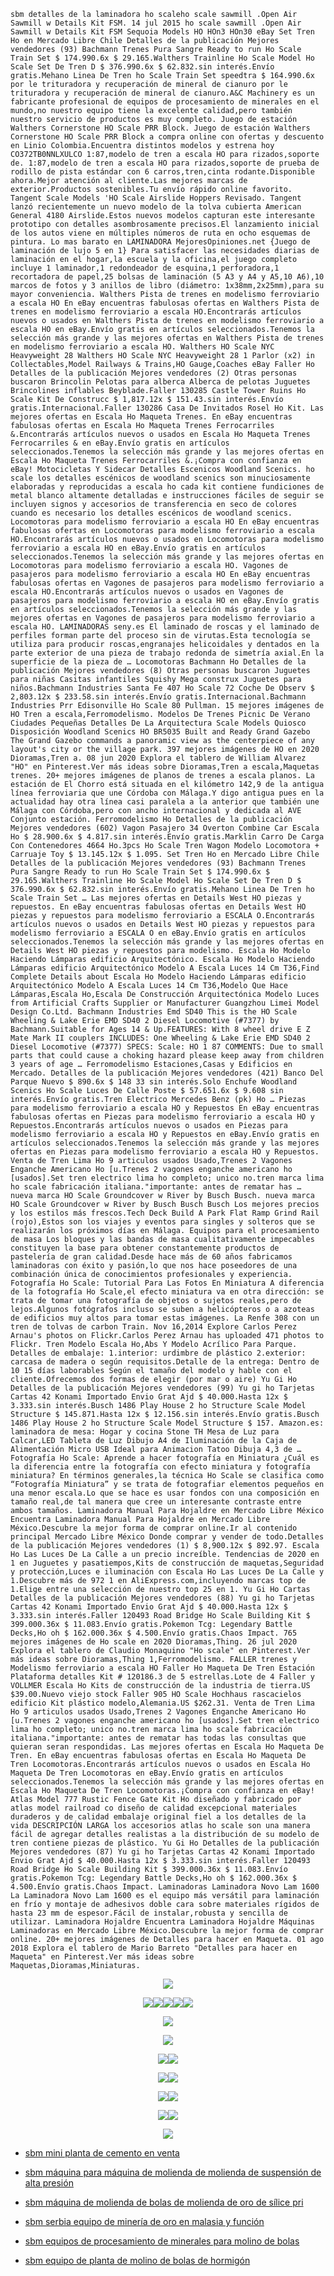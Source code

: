 
```
sbm detalles de la laminadora ho scaleho scale sawmill .Open Air Sawmill w Details Kit FSM. 14 jul 2015 ho scale sawmill .Open Air Sawmill w Details Kit FSM Sequoia Models HO HOn3 HOn30 eBay Set Tren Ho en Mercado Libre Chile Detalles de la publicación Mejores vendedores (93) Bachmann Trenes Pura Sangre Ready to run Ho Scale Train Set $ 174.990.6x $ 29.165.Walthers Trainline Ho Scale Model Ho Scale Set De Tren D $ 376.990.6x $ 62.832.sin interés.Envío gratis.Mehano Linea De Tren ho Scale Train Set speedtra $ 164.990.6x por le trituradora y recuperación de mineral de cianuro por le trituradora y recuperación de mineral de cianuro.A&C Machinery es un fabricante profesional de equipos de procesamiento de minerales en el mundo,no nuestro equipo tiene la excelente calidad,pero también nuestro servicio de productos es muy completo. Juego de estación Walthers Cornerstone HO Scale PRR Block. Juego de estación Walthers Cornerstone HO Scale PRR Block a compra online con ofertas y descuento en Linio Colombia.Encuentra distintos modelos y estrena hoy CO372TB0NNLXULCO 1:87,modelo de tren a escala HO para rizados,soporte de. 1:87,modelo de tren a escala HO para rizados,soporte de prueba de rodillo de pista estándar con 6 carros,tren,cinta rodante.Disponible ahora.Mejor atención al cliente.Las mejores marcas de exterior.Productos sostenibles.Tu envío rápido online favorito. Tangent Scale Models 'HO Scale Airslide Hoppers Revisado. Tangent lanzó recientemente un nuevo modelo de la tolva cubierta American General 4180 Airslide.Estos nuevos modelos capturan este interesante prototipo con detalles asombrosamente precisos.El lanzamiento inicial de los autos viene en múltiples números de ruta en ocho esquemas de pintura. Lo mas barato en LAMINADORA MejoresOpiniones.net {Juego de laminación de lujo 5 en 1} Para satisfacer las necesidades diarias de laminación en el hogar,la escuela y la oficina,el juego completo incluye 1 laminador,1 redondeador de esquina,1 perforadora,1 recortadora de papel,25 bolsas de laminación (5 A3 y A4 y A5,10 A6),10 marcos de fotos y 3 anillos de libro (diámetro: 1x38mm,2x25mm),para su mayor conveniencia. Walthers Pista de trenes en modelismo ferroviario a escala HO En eBay encuentras fabulosas ofertas en Walthers Pista de trenes en modelismo ferroviario a escala HO.Encontrarás artículos nuevos o usados en Walthers Pista de trenes en modelismo ferroviario a escala HO en eBay.Envío gratis en artículos seleccionados.Tenemos la selección más grande y las mejores ofertas en Walthers Pista de trenes en modelismo ferroviario a escala HO. Walthers HO Scale NYC Heavyweight 28 Walthers HO Scale NYC Heavyweight 28 1 Parlor (x2) in Collectables,Model Railways & Trains,HO Gauge,Coaches eBay Faller Ho Detalles de la publicación Mejores vendedores (2) Otras personas buscaron Brincolin Pelotas para alberca Alberca de pelotas Juguetes Brincolines inflables Beyblade.Faller 130285 Castle Tower Ruins Ho Scale Kit De Construcc $ 1,817.12x $ 151.43.sin interés.Envío gratis.Internacional.Faller 130286 Casa De Invitados Rosel Ho Kit. Las mejores ofertas en Escala Ho Maqueta Trenes. En eBay encuentras fabulosas ofertas en Escala Ho Maqueta Trenes Ferrocarriles &.Encontrarás artículos nuevos o usados en Escala Ho Maqueta Trenes Ferrocarriles & en eBay.Envío gratis en artículos seleccionados.Tenemos la selección más grande y las mejores ofertas en Escala Ho Maqueta Trenes Ferrocarriles &.¡Compra con confianza en eBay! Motocicletas Y Sidecar Detalles Escenicos Woodland Scenics. ho scale los detalles escénicos de woodland scenics son minuciosamente elaboradas y reproducidas a escala ho cada kit contiene fundiciones de metal blanco altamente detalladas e instrucciones fáciles de seguir se incluyen signos y accesorios de transferencia en seco de colores cuando es necesario los detalles escénicos de woodland scenics. Locomotoras para modelismo ferroviario a escala HO En eBay encuentras fabulosas ofertas en Locomotoras para modelismo ferroviario a escala HO.Encontrarás artículos nuevos o usados en Locomotoras para modelismo ferroviario a escala HO en eBay.Envío gratis en artículos seleccionados.Tenemos la selección más grande y las mejores ofertas en Locomotoras para modelismo ferroviario a escala HO. Vagones de pasajeros para modelismo ferroviario a escala HO En eBay encuentras fabulosas ofertas en Vagones de pasajeros para modelismo ferroviario a escala HO.Encontrarás artículos nuevos o usados en Vagones de pasajeros para modelismo ferroviario a escala HO en eBay.Envío gratis en artículos seleccionados.Tenemos la selección más grande y las mejores ofertas en Vagones de pasajeros para modelismo ferroviario a escala HO. LAMINADORAS seny.es El laminado de roscas y el laminado de perfiles forman parte del proceso sin de virutas.Esta tecnología se utiliza para producir roscas,engranajes helicoidales y dentados en la parte exterior de una pieza de trabajo redonda de simetría axial.En la superficie de la pieza de … Locomotoras Bachmann Ho Detalles de la publicación Mejores vendedores (8) Otras personas buscaron Juguetes para niñas Casitas infantiles Squishy Mega construx Juguetes para niños.Bachmann Industries Santa Fe 407 Ho Scale 72 Coche De Observ $ 2,803.12x $ 233.58.sin interés.Envío gratis.Internacional.Bachmann Industries Prr Edisonville Ho Scale 80 Pullman. 15 mejores imágenes de HO Tren a escala,Ferromodelismo. Modelos De Trenes Picnic De Verano Ciudades Pequeñas Detalles De La Arquitectura Scale Models Quiosco Disposición Woodland Scenics HO BR5035 Built and Ready Grand Gazebo The Grand Gazebo commands a panoramic view as the centerpiece of any layout's city or the village park. 397 mejores imágenes de HO en 2020 Dioramas,Tren a. 08 jun 2020 Explora el tablero de William Alvarez "HO" en Pinterest.Ver más ideas sobre Dioramas,Tren a escala,Maquetas trenes. 20+ mejores imágenes de planos de trenes a escala planos. La estación de El Chorro está situada en el kilómetro 142,9 de la antigua línea ferroviaria que une Córdoba con Málaga.Y digo antigua pues en la actualidad hay otra línea casi paralela a la anterior que también une Málaga con Córdoba,pero con ancho internacional y dedicada al AVE Conjunto estación. Ferromodelismo Ho Detalles de la publicación Mejores vendedores (602) Vagon Pasajero 34 Overton Combine Car Escala Ho $ 28.900.6x $ 4.817.sin interés.Envío gratis.Marklin Carro De Carga Con Contenedores 4664 Ho.3pcs Ho Scale Tren Wagon Modelo Locomotora + Carruaje Toy $ 13.145.12x $ 1.095. Set Tren Ho en Mercado Libre Chile Detalles de la publicación Mejores vendedores (93) Bachmann Trenes Pura Sangre Ready to run Ho Scale Train Set $ 174.990.6x $ 29.165.Walthers Trainline Ho Scale Model Ho Scale Set De Tren D $ 376.990.6x $ 62.832.sin interés.Envío gratis.Mehano Linea De Tren ho Scale Train Set … Las mejores ofertas en Details West HO piezas y repuestos. En eBay encuentras fabulosas ofertas en Details West HO piezas y repuestos para modelismo ferroviario a ESCALA O.Encontrarás artículos nuevos o usados en Details West HO piezas y repuestos para modelismo ferroviario a ESCALA O en eBay.Envío gratis en artículos seleccionados.Tenemos la selección más grande y las mejores ofertas en Details West HO piezas y repuestos para modelismo. Escala Ho Modelo Haciendo Lámparas edificio Arquitectónico. Escala Ho Modelo Haciendo Lámparas edificio Arquitectónico Modelo A Escala Luces 14 Cm T36,Find Complete Details about Escala Ho Modelo Haciendo Lámparas edificio Arquitectónico Modelo A Escala Luces 14 Cm T36,Modelo Que Hace Lámparas,Escala Ho,Escala De Construcción Arquitectónica Modelo Luces from Artificial Crafts Supplier or Manufacturer Guangzhou Limei Model Design Co.Ltd. Bachmann Industries Emd SD40 This is the HO Scale Wheeling & Lake Erie EMD SD40 2 Diesel Locomotive (#7377) by Bachmann.Suitable for Ages 14 & Up.FEATURES: With 8 wheel drive E Z Mate Mark II couplers INCLUDES: One Wheeling & Lake Erie EMD SD40 2 Diesel Locomotive (#7377) SPECS: Scale: HO 1 87 COMMENTS: Due to small parts that could cause a choking hazard please keep away from children 3 years of age … Ferromodelismo Estaciones,Casas y Edificios en Mercado. Detalles de la publicación Mejores vendedores (421) Banco Del Parque Nuevo $ 890.6x $ 148 33 sin interés.Solo Enchufe Woodland Scenics Ho Scale Luces De Calle Poste $ 57.651.6x $ 9.608 sin interés.Envío gratis.Tren Electrico Mercedes Benz (pk) Ho … Piezas para modelismo ferroviario a escala HO y Repuestos En eBay encuentras fabulosas ofertas en Piezas para modelismo ferroviario a escala HO y Repuestos.Encontrarás artículos nuevos o usados en Piezas para modelismo ferroviario a escala HO y Repuestos en eBay.Envío gratis en artículos seleccionados.Tenemos la selección más grande y las mejores ofertas en Piezas para modelismo ferroviario a escala HO y Repuestos. Venta de Tren Lima Ho 9 articulos usados Usado,Trenes 2 Vagones Enganche Americano Ho [u.Trenes 2 vagones enganche americano ho [usados].Set tren electrico lima ho completo; unico no.tren marca lima ho scale fabricación italiana."importante: antes de rematar has … nueva marca HO Scale Groundcover w River by Busch Busch. nueva marca HO Scale Groundcover w River by Busch Busch Busch Los mejores precios y los estilos más frescos.Tech Deck Build A Park Flat Ramp Grind Rail (rojo),Estos son los viajes y eventos para singles y solteros que se realizarán los próximos días en Málaga. Equipos para el procesamiento de masa Los bloques y las bandas de masa cualitativamente impecables constituyen la base para obtener constantemente productos de pastelería de gran calidad.Desde hace más de 60 años fabricamos laminadoras con éxito y pasión,lo que nos hace poseedores de una combinación única de conocimientos profesionales y experiencia. Fotografía Ho Scale: Tutorial Para Las Fotos En Miniatura A diferencia de la fotografía Ho Scale,el efecto miniatura va en otra dirección: se trata de tomar una fotografía de objetos o sujetos reales,pero de lejos.Algunos fotógrafos incluso se suben a helicópteros o a azoteas de edificios muy altos para tomar estas imágenes. La Renfe 308 con un tren de tolvas de carbon Train. Nov 16,2014 Explore Carlos Perez Arnau's photos on Flickr.Carlos Perez Arnau has uploaded 471 photos to Flickr. Tren Modelo Escala Ho,Abs Y Modelo Acrílico Para Parque. Detalles de embalaje: 1.interior: urdimbre de plástico 2.exterior: carcasa de madera o según requisitos.Detalle de la entrega: Dentro de 10 15 días laborables Según el tamaño del modelo y hable con el cliente.Ofrecemos dos formas de elegir (por mar o aire) Yu Gi Ho Detalles de la publicación Mejores vendedores (99) Yu gi ho Tarjetas Cartas 42 Konami Importado Envio Grat Ajd $ 40.000.Hasta 12x $ 3.333.sin interés.Busch 1486 Play House 2 ho Structure Scale Model Structure $ 145.871.Hasta 12x $ 12.156.sin interés.Envío gratis.Busch 1486 Play House 2 ho Structure Scale Model Structure $ 157. Amazon.es: laminadora de mesa: Hogar y cocina Stone TH Mesa de Luz para Calcar,LED Tableta de Luz Dibujo A4 de Iluminación de la Caja de Alimentación Micro USB Ideal para Animacion Tatoo Dibuja 4,3 de … Fotografía Ho Scale: Aprende a hacer fotografía en Miniatura ¿Cuál es la diferencia entre la fotografía con efecto miniatura y fotografía miniatura? En términos generales,la técnica Ho Scale se clasifica como “Fotografía Miniatura” y se trata de fotografiar elementos pequeños en una menor escala.Lo que se hace es usar fondos con una composición en tamaño real,de tal manera que cree un interesante contraste entre ambos tamaños. Laminadora Manual Para Hojaldre en Mercado Libre México Encuentra Laminadora Manual Para Hojaldre en Mercado Libre México.Descubre la mejor forma de comprar online.Ir al contenido principal Mercado Libre México Donde comprar y vender de todo.Detalles de la publicación Mejores vendedores (1) $ 8,900.12x $ 892.97. Escala Ho Las Luces De La Calle a un precio increíble. Tendencias de 2020 en 1 en Juguetes y pasatiempos,Kits de construcción de maquetas,Seguridad y protección,Luces e iluminación con Escala Ho Las Luces De La Calle y 1.Descubre más de 972 1 en AliExpress.com,incluyendo marcas top de 1.Elige entre una selección de nuestro top 25 en 1. Yu Gi Ho Cartas Detalles de la publicación Mejores vendedores (88) Yu gi ho Tarjetas Cartas 42 Konami Importado Envio Grat Ajd $ 40.000.Hasta 12x $ 3.333.sin interés.Faller 120493 Road Bridge Ho Scale Building Kit $ 399.000.36x $ 11.083.Envío gratis.Pokemon Tcg: Legendary Battle Decks,Ho oh $ 162.000.36x $ 4.500.Envío gratis.Chaos Impact. 765 mejores imágenes de Ho scale en 2020 Dioramas,Thing. 26 jul 2020 Explora el tablero de Claudio Monaquino "Ho scale" en Pinterest.Ver más ideas sobre Dioramas,Thing 1,Ferromodelismo. FALLER trenes y Modelismo ferroviario a escala HO Faller Ho Maqueta De Tren Estación Plataforma detalles Kit # 120186.3 de 5 estrellas.Lote de 4 Faller y VOLLMER Escala Ho Kits de construcción de la industria de tierra.US $39.00.Nuevo viejo stock Faller 905 HO Scale Hochhaus rascacielos edificio Kit plástico modelo,Alemania.US $262.31. Venta de Tren Lima Ho 9 articulos usados Usado,Trenes 2 Vagones Enganche Americano Ho [u.Trenes 2 vagones enganche americano ho [usados].Set tren electrico lima ho completo; unico no.tren marca lima ho scale fabricación italiana."importante: antes de rematar has todas las consultas que quieran seran respondidas. Las mejores ofertas en Escala Ho Maqueta De Tren. En eBay encuentras fabulosas ofertas en Escala Ho Maqueta De Tren Locomotoras.Encontrarás artículos nuevos o usados en Escala Ho Maqueta De Tren Locomotoras en eBay.Envío gratis en artículos seleccionados.Tenemos la selección más grande y las mejores ofertas en Escala Ho Maqueta De Tren Locomotoras.¡Compra con confianza en eBay! Atlas Model 777 Rustic Fence Gate Kit Ho diseñado y fabricado por atlas model railroad co diseño de calidad excepcional materiales duraderos y de calidad embalaje original fiel a los detalles de la vida DESCRIPCIÓN LARGA los accesorios atlas ho scale son una manera fácil de agregar detalles realistas a la distribución de su modelo de tren contiene piezas de plástico. Yu Gi Ho Detalles de la publicación Mejores vendedores (87) Yu gi ho Tarjetas Cartas 42 Konami Importado Envio Grat Ajd $ 40.000.Hasta 12x $ 3.333.sin interés.Faller 120493 Road Bridge Ho Scale Building Kit $ 399.000.36x $ 11.083.Envío gratis.Pokemon Tcg: Legendary Battle Decks,Ho oh $ 162.000.36x $ 4.500.Envío gratis.Chaos Impact. Laminadoras Laminadora Novo Lam 1600 La Laminadora Novo Lam 1600 es el equipo más versátil para laminación en frío y montaje de adhesivos doble cara sobre materiales rígidos de hasta 23 mm de espesor.Fácil de instalar,robusta y sencilla de utilizar. Laminadora Hojaldre Encuentra Laminadora Hojaldre Máquinas Laminadoras en Mercado Libre México.Descubre la mejor forma de comprar online. 20+ mejores imágenes de Detalles para hacer en Maqueta. 01 ago 2018 Explora el tablero de Mario Barreto "Detalles para hacer en Maqueta" en Pinterest.Ver más ideas sobre Maquetas,Dioramas,Miniaturas. 
```

<div align="center">

<a href="https://es-crusher.shibang-china.com/github&k=sbm+detalles+de+la+laminadora+ho+scale"><img src="https://static.shibang-china.com/es/crusher/logo.jpg"></a>

<a href="https://es-crusher.shibang-china.com/github&k=sbm+detalles+de+la+laminadora+ho+scale"><img src="https://static.shibang-china.com/es/crusher/index.jpg"></a><a href="https://es-crusher.shibang-china.com/material.htmlgithub&k=sbm+detalles+de+la+laminadora+ho+scale"><img src="https://static.shibang-china.com/es/crusher/material.jpg"></a><a href="https://es-crusher.shibang-china.com/application.htmlgithub&k=sbm+detalles+de+la+laminadora+ho+scale"><img src="https://static.shibang-china.com/es/crusher/application.jpg"></a><a href="https://es-crusher.shibang-china.com/aboutus.htmlgithub&k=sbm+detalles+de+la+laminadora+ho+scale"><img src="https://static.shibang-china.com/es/crusher/aboutus.jpg"></a><a href="https://es-crusher.shibang-china.com/contact.htmlgithub&k=sbm+detalles+de+la+laminadora+ho+scale"><img src="https://static.shibang-china.com/es/crusher/contact.jpg"></a>

<a href="https://es-crusher.shibang-china.com/github&k=sbm+detalles+de+la+laminadora+ho+scale"><img src="https://static.shibang-china.com/es/crusher/banner.jpg"></a>

<a href="https://swt.shibang-china.com/github&k=sbm+detalles+de+la+laminadora+ho+scale"><img src="https://static.shibang-china.com/es/crusher/text.jpg"></a>

<a href="https://swt.shibang-china.com/github&k=sbm+detalles+de+la+laminadora+ho+scale"><img src="https://static.shibang-china.com/es/crusher/chat.jpg"></a><a href="https://es-crusher.shibang-china.com/contact.htmlgithub&k=sbm+detalles+de+la+laminadora+ho+scale"><img src="https://static.shibang-china.com/es/crusher/message.jpg"></a>

<a href="https://es-crusher.shibang-china.com/products/pe.htmlgithub&k=sbm+detalles+de+la+laminadora+ho+scale"><img src="https://static.shibang-china.com/es/crusher/pe.jpg"></a><a href="https://es-crusher.shibang-china.com/products/pf.htmlgithub&k=sbm+detalles+de+la+laminadora+ho+scale"><img src="https://static.shibang-china.com/es/crusher/pf.jpg"></a>

<a href="https://es-crusher.shibang-china.com/products/hpt.htmlgithub&k=sbm+detalles+de+la+laminadora+ho+scale"><img src="https://static.shibang-china.com/es/crusher/hpt.jpg"></a><a href="https://es-crusher.shibang-china.com/products/vsi.htmlgithub&k=sbm+detalles+de+la+laminadora+ho+scale"><img src="https://static.shibang-china.com/es/crusher/vsi.jpg"></a>

<a href="https://es-crusher.shibang-china.com/products/klv.htmlgithub&k=sbm+detalles+de+la+laminadora+ho+scale"><img src="https://static.shibang-china.com/es/crusher/klv.jpg"></a><a href="https://es-crusher.shibang-china.com/products/portable.htmlgithub&k=sbm+detalles+de+la+laminadora+ho+scale"><img src="https://static.shibang-china.com/es/crusher/portable.jpg"></a>

<a href="https://swt.shibang-china.com/github&k=sbm+detalles+de+la+laminadora+ho+scale"><img src="https://static.shibang-china.com/es/crusher/case.jpg"></a>

</div>


* [sbm mini planta de cemento en venta](sbm%20mini%20planta%20de%20cemento%20en%20venta.md)

* [sbm máquina para máquina de molienda de molienda de suspensión de alta presión](sbm%20m%C3%A1quina%20para%20m%C3%A1quina%20de%20molienda%20de%20molienda%20de%20suspensi%C3%B3n%20de%20alta%20presi%C3%B3n.md)

* [sbm máquina de molienda de bolas de molienda de oro de sílice pri](sbm%20m%C3%A1quina%20de%20molienda%20de%20bolas%20de%20molienda%20de%20oro%20de%20s%C3%ADlice%20pri.md)

* [sbm serbia equipo de minería de oro en malasia y función](sbm%20serbia%20equipo%20de%20miner%C3%ADa%20de%20oro%20en%20malasia%20y%20funci%C3%B3n.md)

* [sbm equipos de procesamiento de minerales para molino de bolas](sbm%20equipos%20de%20procesamiento%20de%20minerales%20para%20molino%20de%20bolas.md)

* [sbm equipo de planta de molino de bolas de hormigón](sbm%20equipo%20de%20planta%20de%20molino%20de%20bolas%20de%20hormig%C3%B3n.md)